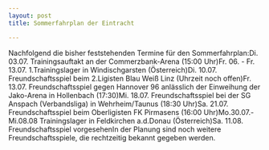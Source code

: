 ```yaml
---
layout: post
title: Sommerfahrplan der Eintracht

---
```


Nachfolgend die bisher feststehenden Termine für den Sommerfahrplan:Di. 03.07. Trainingsauftakt an der Commerzbank-Arena (15:00 Uhr)Fr. 06. - Fr. 13.07. 1.Trainingslager in Windischgarsten (Österreich)Di. 10.07. Freundschaftsspiel beim 2.Ligisten Blau Weiß Linz (Uhrzeit noch offen)Fr. 13.07. Freundschaftsspiel gegen Hannover 96 anlässlich der Einweihung der Jako-Arena in Hollenbach (17:30)Mi. 18.07. Freundschaftsspiel bei der SG Anspach (Verbandsliga) in Wehrheim/Taunus (18:30 Uhr)Sa. 21.07. Freundschaftsspiel beim Oberligisten FK Pirmasens (16:00 Uhr)Mo.30.07.- Mi.08.08 Trainingslager in Feldkirchen a.d.Donau (Österreich)Sa. 11.08. Freundschaftsspiel vorgesehenIn der Planung sind noch weitere Freundschaftsspiele, die rechtzeitig bekannt gegeben werden.


